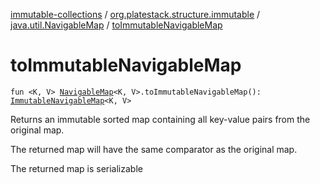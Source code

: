 [immutable-collections](../../index.md) / [org.platestack.structure.immutable](../index.md) / [java.util.NavigableMap](index.md) / [toImmutableNavigableMap](.)

# toImmutableNavigableMap

`fun <K, V> `[`NavigableMap`](http://docs.oracle.com/javase/6/docs/api/java/util/NavigableMap.html)`<K, V>.toImmutableNavigableMap(): `[`ImmutableNavigableMap`](../-immutable-navigable-map/index.md)`<K, V>`

Returns an immutable sorted map containing all key-value pairs from the original map.

The returned map will have the same comparator as the original map.

The returned map is serializable

